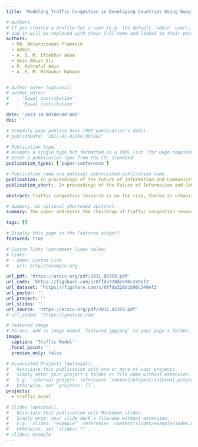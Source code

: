 ```yaml
---
title: 'Modeling Traffic Congestion in Developing Countries Using Google Maps Data'

# Authors
# If you created a profile for a user (e.g. the default `admin` user), write the username (folder name) here
# and it will be replaced with their full name and linked to their profile.
authors:
  - Md. Aktaruzzaman Pramanik
  - admin
  - A. S. M. Iftekhar Anam
  - Amin Ahsan Ali
  - M. Ashraful Amin 
  - A. K. M. Mahbubur Rahman 


# Author notes (optional)
# author_notes:
#   - 'Equal contribution'
#   - 'Equal contribution'

date: '2023-10-08T00:00:00Z'
doi: ''

# Schedule page publish date (NOT publication's date).
# publishDate: '2017-01-01T00:00:00Z'

# Publication type.
# Accepts a single type but formatted as a YAML list (for Hugo requirements).
# Enter a publication type from the CSL standard.
publication_types: ['paper-conference']

# Publication name and optional abbreviated publication name.
publication: In proceedings of the Future of Information and Communication Conference, 2021, (pp. 513-31). Springer, Cham.
publication_short:  In proceedings of the Future of Information and Communication Conference, 2021, (pp. 513-31). Springer, Cham.

abstract: Traffic congestion research is on the rise, thanks to urbanization, economic growth, and industrialization. Developed countries invest a lot of research money in collecting traffic data using Radio Frequency Identification (RFID), loop detectors, speed sensors, high-end traffic light, and GPS. However, these processes are expensive, infeasible, and non-scalable for developing countries with numerous non-motorized vehicles, proliferated ride-sharing services, and frequent pedestrians. This paper proposes a novel approach to collect traffic data from Google Map’s traffic layer with minimal cost. We have implemented widely used models such as Historical Averages (HA), Support Vector Regression (SVR), Support Vector Regression with Graph (SVR-Graph), Auto-Regressive Integrated Moving Average (ARIMA) to show the efficacy of the collected traffic data in forecasting future congestion. We show that even with these simple models, we could predict the traffic congestion ahead of time. We also demonstrate that the traffic patterns are significantly different between weekdays and weekends.

# Summary. An optional shortened abstract.
summary: The paper addresses the challenge of traffic congestion research in developing countries, proposing a cost-effective method of collecting data via Google Map's traffic layer. It demonstrates the effectiveness of this data in predicting traffic congestion using established models and highlights distinct traffic patterns between weekdays and weekends.

tags: []

# Display this page in the Featured widget?
featured: true

# Custom links (uncomment lines below)
# links:
# - name: Custom Link
#   url: http://example.org

url_pdf: 'https://arxiv.org/pdf/2011.02359.pdf'
url_code: 'https://figshare.com/s/0ffda320dcb96c249ef2'
url_dataset: 'https://figshare.com/s/0ffda320dcb96c249ef2'
url_poster: ''
url_project: ''
url_slides: ''
url_source: 'https://arxiv.org/pdf/2011.02359.pdf'
# url_video: 'https://youtube.com'

# Featured image
# To use, add an image named `featured.jpg/png` to your page's folder.
image:
  caption: 'Traffic Model'
  focal_point: ''
  preview_only: false

# Associated Projects (optional).
#   Associate this publication with one or more of your projects.
#   Simply enter your project's folder or file name without extension.
#   E.g. `internal-project` references `content/project/internal-project/index.md`.
#   Otherwise, set `projects: []`.
projects:
  - traffic_model

# Slides (optional).
#   Associate this publication with Markdown slides.
#   Simply enter your slide deck's filename without extension.
#   E.g. `slides: "example"` references `content/slides/example/index.md`.
#   Otherwise, set `slides: ""`.
# slides: example
---
```


<!-- {{% callout note %}}
Click the _Cite_ button above to demo the feature to enable visitors to import publication metadata into their reference management software.
{{% /callout %}}

{{% callout note %}}
Create your slides in Markdown - click the _Slides_ button to check out the example.
{{% /callout %}}

Add the publication's **full text** or **supplementary notes** here. You can use rich formatting such as including [code, math, and images](https://wowchemy.com/docs/content/writing-markdown-latex/). -->
